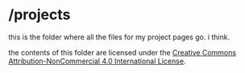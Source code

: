 # /projects

this is the folder where all the files for my project pages go. i think.

the contents of this folder are licensed under the  [Creative Commons Attribution-NonCommercial 4.0 International License](https://creativecommons.org/licenses/by-nc/4.0/).

